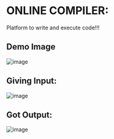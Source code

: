 # ONLINE COMPILER:
Platform to write and execute code!!! 


## Demo Image
![image](https://github.com/user-attachments/assets/cdea01ba-1af1-41ca-b5a7-97f6f1d8e1d9)



## Giving Input:
![image](https://github.com/user-attachments/assets/0dc65ba5-00fe-46dc-b023-d6539a240c00)



## Got Output:
![image](https://github.com/user-attachments/assets/d53ff2ba-3f3c-422c-a3cc-3e7dbd5b97ed)












